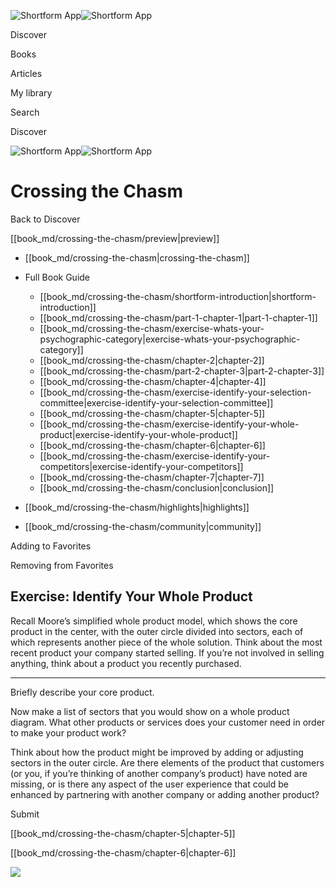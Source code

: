 ![Shortform App](/img/logo.36a2399e.svg)![Shortform App](/img/logo-dark.70c1b072.svg)

Discover

Books

Articles

My library

Search

Discover

![Shortform App](/img/logo.36a2399e.svg)![Shortform App](/img/logo-dark.70c1b072.svg)

# Crossing the Chasm

Back to Discover

[[book_md/crossing-the-chasm/preview|preview]]

  * [[book_md/crossing-the-chasm|crossing-the-chasm]]
  * Full Book Guide

    * [[book_md/crossing-the-chasm/shortform-introduction|shortform-introduction]]
    * [[book_md/crossing-the-chasm/part-1-chapter-1|part-1-chapter-1]]
    * [[book_md/crossing-the-chasm/exercise-whats-your-psychographic-category|exercise-whats-your-psychographic-category]]
    * [[book_md/crossing-the-chasm/chapter-2|chapter-2]]
    * [[book_md/crossing-the-chasm/part-2-chapter-3|part-2-chapter-3]]
    * [[book_md/crossing-the-chasm/chapter-4|chapter-4]]
    * [[book_md/crossing-the-chasm/exercise-identify-your-selection-committee|exercise-identify-your-selection-committee]]
    * [[book_md/crossing-the-chasm/chapter-5|chapter-5]]
    * [[book_md/crossing-the-chasm/exercise-identify-your-whole-product|exercise-identify-your-whole-product]]
    * [[book_md/crossing-the-chasm/chapter-6|chapter-6]]
    * [[book_md/crossing-the-chasm/exercise-identify-your-competitors|exercise-identify-your-competitors]]
    * [[book_md/crossing-the-chasm/chapter-7|chapter-7]]
    * [[book_md/crossing-the-chasm/conclusion|conclusion]]
  * [[book_md/crossing-the-chasm/highlights|highlights]]
  * [[book_md/crossing-the-chasm/community|community]]



Adding to Favorites 

Removing from Favorites 

## Exercise: Identify Your Whole Product

Recall Moore’s simplified whole product model, which shows the core product in the center, with the outer circle divided into sectors, each of which represents another piece of the whole solution. Think about the most recent product your company started selling. If you’re not involved in selling anything, think about a product you recently purchased.

* * *

Briefly describe your core product.

Now make a list of sectors that you would show on a whole product diagram. What other products or services does your customer need in order to make your product work?

Think about how the product might be improved by adding or adjusting sectors in the outer circle. Are there elements of the product that customers (or you, if you’re thinking of another company’s product) have noted are missing, or is there any aspect of the user experience that could be enhanced by partnering with another company or adding another product?

Submit 

[[book_md/crossing-the-chasm/chapter-5|chapter-5]]

[[book_md/crossing-the-chasm/chapter-6|chapter-6]]

![](https://bat.bing.com/action/0?ti=56018282&Ver=2&mid=f07bb10e-45c5-49ec-bf33-97144447bc35&sid=49fff5b0636c11eeb9c611038afc8668&vid=4a005010636c11ee80c703d4c4a7acd5&vids=0&msclkid=N&pi=0&lg=en-US&sw=800&sh=600&sc=24&nwd=1&tl=Shortform%20%7C%20Book&p=https%3A%2F%2Fwww.shortform.com%2Fapp%2Fbook%2Fcrossing-the-chasm%2Fexercise-identify-your-whole-product&r=&lt=416&evt=pageLoad&sv=1&rn=895389)
